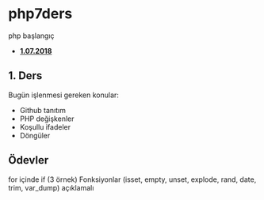 # php7ders
php başlangıç

*   **[1.07.2018](#1.Ders)**

## <a name="1.Ders"></a> 1. Ders

Bugün işlenmesi gereken konular:

* Github tanıtım
* PHP değişkenler
* Koşullu ifadeler
* Döngüler
 
 ## Ödevler

 for içinde if (3 örnek)
 Fonksiyonlar (isset, empty, unset, explode, rand, date, trim, var_dump) açıklamalı




